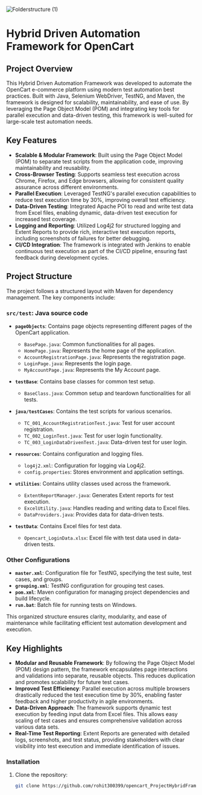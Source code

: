 ![Folderstructure (1)](https://github.com/user-attachments/assets/0ce14dba-94c6-464c-b881-609787893a12)
# Hybrid Driven Automation Framework for OpenCart

## Project Overview
This Hybrid Driven Automation Framework was developed to automate the OpenCart e-commerce platform using modern test automation best practices. Built with Java, Selenium WebDriver, TestNG, and Maven, the framework is designed for scalability, maintainability, and ease of use. By leveraging the Page Object Model (POM) and integrating key tools for parallel execution and data-driven testing, this framework is well-suited for large-scale test automation needs.

## Key Features

- **Scalable & Modular Framework**: Built using the Page Object Model (POM) to separate test scripts from the application code, improving maintainability and reusability.
- **Cross-Browser Testing**: Supports seamless test execution across Chrome, Firefox, and Edge browsers, allowing for consistent quality assurance across different environments.
- **Parallel Execution**: Leveraged TestNG's parallel execution capabilities to reduce test execution time by 30%, improving overall test efficiency.
- **Data-Driven Testing**: Integrated Apache POI to read and write test data from Excel files, enabling dynamic, data-driven test execution for increased test coverage.
- **Logging and Reporting**: Utilized Log4j2 for structured logging and Extent Reports to provide rich, interactive test execution reports, including screenshots of failures for better debugging.
- **CI/CD Integration**: The framework is integrated with Jenkins to enable continuous test execution as part of the CI/CD pipeline, ensuring fast feedback during development cycles.

## Project Structure

The project follows a structured layout with Maven for dependency management. The key components include:

### `src/test`: Java source code
- **`pageObjects`**: Contains page objects representing different pages of the OpenCart application.
  - `BasePage.java`: Common functionalities for all pages.
  - `HomePage.java`: Represents the home page of the application.
  - `AccountRegistrationPage.java`: Represents the registration page.
  - `LoginPage.java`: Represents the login page.
  - `MyAccountPage.java`: Represents the My Account page.


- **`testBase`**: Contains base classes for common test setup.
  - `BaseClass.java`: Common setup and teardown functionalities for all tests.

- **`java/testCases`**: Contains the test scripts for various scenarios.
  - `TC_001_AccountRegistrationTest.java`: Test for user account registration.
  - `TC_002_LoginTest.java`: Test for user login functionality.
  - `TC_003_LoginDataDrivenTest.java`: Data-driven test for user login.
    

- **`resources`**: Contains configuration and logging files.
  - `log4j2.xml`: Configuration for logging via Log4j2.
  - `config.properties`: Stores environment and application settings.

- **`utilities`**: Contains utility classes used across the framework.
  - `ExtentReportManager.java`: Generates Extent reports for test execution.
  - `ExcelUtility.java`: Handles reading and writing data to Excel files.
  - `DataProviders.java`: Provides data for data-driven tests.

- **`testData`**: Contains Excel files for test data.
  - `Opencart_LoginData.xlsx`: Excel file with test data used in data-driven tests.

### Other Configurations
- **`master.xml`**: Configuration file for TestNG, specifying the test suite, test cases, and groups.
- **`grouping.xml`**: TestNG configuration for grouping test cases.
- **`pom.xml`**: Maven configuration for managing project dependencies and build lifecycle.
- **`run.bat`**: Batch file for running tests on Windows.

This organized structure ensures clarity, modularity, and ease of maintenance while facilitating efficient test automation development and execution.

## Key Highlights

- **Modular and Reusable Framework**: By following the Page Object Model (POM) design pattern, the framework encapsulates page interactions and validations into separate, reusable objects. This reduces duplication and promotes scalability for future test cases.
- **Improved Test Efficiency**: Parallel execution across multiple browsers drastically reduced the test execution time by 30%, enabling faster feedback and higher productivity in agile environments.
- **Data-Driven Approach**: The framework supports dynamic test execution by feeding input data from Excel files. This allows easy scaling of test cases and ensures comprehensive validation across various data sets.
- **Real-Time Test Reporting**: Extent Reports are generated with detailed logs, screenshots, and test status, providing stakeholders with clear visibility into test execution and immediate identification of issues.


### Installation
1. Clone the repository:
   ```bash
   git clone https://github.com/rohit300399/opencart_ProjectHybridFramework.git

